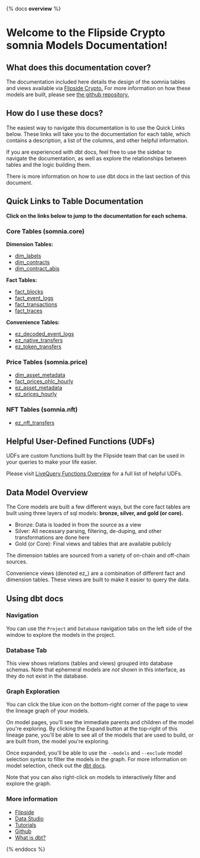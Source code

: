 {% docs __overview__ %}

# Welcome to the Flipside Crypto somnia Models Documentation!

## **What does this documentation cover?**
The documentation included here details the design of the somnia tables and views available via [Flipside Crypto.](https://flipsidecrypto.xyz/) For more information on how these models are built, please see [the github repository.](https://github.com/FlipsideCrypto/somnia-models)

## **How do I use these docs?**
The easiest way to navigate this documentation is to use the Quick Links below. These links will take you to the documentation for each table, which contains a description, a list of the columns, and other helpful information.

If you are experienced with dbt docs, feel free to use the sidebar to navigate the documentation, as well as explore the relationships between tables and the logic building them.

There is more information on how to use dbt docs in the last section of this document.

## **Quick Links to Table Documentation**

**Click on the links below to jump to the documentation for each schema.**

### Core Tables (somnia.core)

**Dimension Tables:**
- [dim_labels](https://flipsidecrypto.github.io/mantle-models/#!/model/model.fsc_evm.core__dim_labels)
- [dim_contracts](https://flipsidecrypto.github.io/mantle-models/#!/model/model.fsc_evm.core__dim_contracts)
- [dim_contract_abis](https://flipsidecrypto.github.io/mantle-models/#!/model/model.fsc_evm.core__dim_contract_abis)

**Fact Tables:**
- [fact_blocks](https://flipsidecrypto.github.io/mantle-models/#!/model/model.fsc_evm.core__fact_blocks)
- [fact_event_logs](https://flipsidecrypto.github.io/mantle-models/#!/model/model.fsc_evm.core__fact_event_logs)
- [fact_transactions](https://flipsidecrypto.github.io/mantle-models/#!/model/model.fsc_evm.core__fact_transactions)
- [fact_traces](https://flipsidecrypto.github.io/mantle-models/#!/model/model.fsc_evm.core__fact_traces)

**Convenience Tables:**
- [ez_decoded_event_logs](https://flipsidecrypto.github.io/mantle-models/#!/model/model.fsc_evm.core__ez_decoded_event_logs)
- [ez_native_transfers](https://flipsidecrypto.github.io/mantle-models/#!/model/model.fsc_evm.core__ez_native_transfers)
- [ez_token_transfers](https://flipsidecrypto.github.io/mantle-models/#!/model/model.fsc_evm.core__ez_token_transfers)
  
### Price Tables (somnia.price)
- [dim_asset_metadata](https://flipsidecrypto.github.io/mantle-models/#!/model/model.fsc_evm.price__dim_asset_metadata)
- [fact_prices_ohlc_hourly](https://flipsidecrypto.github.io/mantle-models/#!/model/model.fsc_evm.price__fact_prices_ohlc_hourly)
- [ez_asset_metadata](https://flipsidecrypto.github.io/mantle-models/#!/model/model.fsc_evm.price__ez_asset_metadata)
- [ez_prices_hourly](https://flipsidecrypto.github.io/mantle-models/#!/model/model.fsc_evm.price__ez_prices_hourly)

### NFT Tables (somnia.nft)
- [ez_nft_transfers](https://flipsidecrypto.github.io/mantle-models/#!/model/model.fsc_evm.nft__ez_nft_transfers)

## **Helpful User-Defined Functions (UDFs)**

UDFs are custom functions built by the Flipside team that can be used in your queries to make your life easier. 

Please visit [LiveQuery Functions Overview](https://flipsidecrypto.github.io/livequery-models/#!/overview) for a full list of helpful UDFs.

## **Data Model Overview**

The Core models are built a few different ways, but the core fact tables are built using three layers of sql models: **bronze, silver, and gold (or core).**

- Bronze: Data is loaded in from the source as a view
- Silver: All necessary parsing, filtering, de-duping, and other transformations are done here
- Gold (or Core): Final views and tables that are available publicly

The dimension tables are sourced from a variety of on-chain and off-chain sources.

Convenience views (denoted ez_) are a combination of different fact and dimension tables. These views are built to make it easier to query the data.

## **Using dbt docs**
### Navigation

You can use the ```Project``` and ```Database``` navigation tabs on the left side of the window to explore the models in the project.

### Database Tab

This view shows relations (tables and views) grouped into database schemas. Note that ephemeral models are *not* shown in this interface, as they do not exist in the database.

### Graph Exploration

You can click the blue icon on the bottom-right corner of the page to view the lineage graph of your models.

On model pages, you'll see the immediate parents and children of the model you're exploring. By clicking the Expand button at the top-right of this lineage pane, you'll be able to see all of the models that are used to build, or are built from, the model you're exploring.

Once expanded, you'll be able to use the ```--models``` and ```--exclude``` model selection syntax to filter the models in the graph. For more information on model selection, check out the [dbt docs](https://docs.getdbt.com/docs/model-selection-syntax).

Note that you can also right-click on models to interactively filter and explore the graph.


### **More information**
- [Flipside](https://flipsidecrypto.xyz/)
- [Data Studio](https://flipsidecrypto.xyz/studio)
- [Tutorials](https://docs.flipsidecrypto.com/our-data/tutorials)
- [Github](https://github.com/FlipsideCrypto/somnia-models)
- [What is dbt?](https://docs.getdbt.com/docs/introduction)

{% enddocs %}